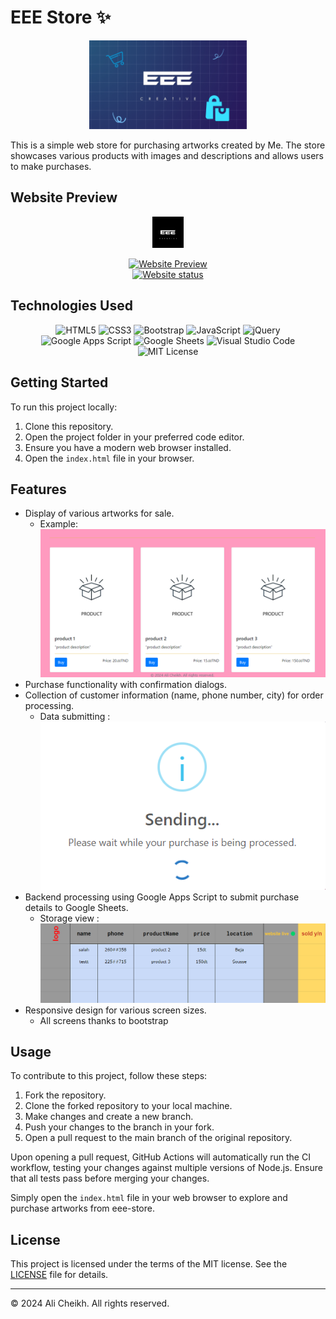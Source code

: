 # EEE Store ✨

<p align="center">
  <a href="https://ElaeStore.netlify.app/">
  <img src="img/store-logo.png" alt="Store Logo" width="50%"></a>
</p>

This is a simple web store for purchasing artworks created by Me. The store showcases various products with images and descriptions and allows users to make purchases.

## Website Preview

<p align="center">
  <img src="img/logo.jpg" alt="Logo" width="10%">
</p>
<p align="center">
  <a href="https://ElaeStore.netlify.app/">
    <img src="https://img.shields.io/badge/Website-Preview-blue?style=for-the-badge&logo=google-chrome&logoColor=white" alt="Website Preview">
  </a><br>
    <a href="https://app.netlify.com/sites/eeestore/deploys">
    <img src="https://api.netlify.com/api/v1/badges/76984ce2-a236-4940-bc08-51a7b08a7fec/deploy-status" alt="Website status">
  </a>
</p>

## Technologies Used

<p align="center">
  <img src="https://img.shields.io/badge/HTML5-E34F26?style=for-the-badge&logo=html5&logoColor=white" alt="HTML5">
  <img src="https://img.shields.io/badge/CSS3-1572B6?style=for-the-badge&logo=css3&logoColor=white" alt="CSS3">
  <img src="https://img.shields.io/badge/Bootstrap-563D7C?style=for-the-badge&logo=bootstrap&logoColor=white" alt="Bootstrap">
  <img src="https://img.shields.io/badge/JavaScript-F7DF1E?style=for-the-badge&logo=javascript&logoColor=black" alt="JavaScript">
  <img src="https://img.shields.io/badge/jQuery-0769AD?style=for-the-badge&logo=jquery&logoColor=white" alt="jQuery">
  <img src="https://img.shields.io/badge/Google_Apps_Script-00B589?style=for-the-badge&logo=google&logoColor=white" alt="Google Apps Script">
  <img src="https://img.shields.io/badge/Google_Sheets-34A853?style=for-the-badge&logo=google&logoColor=white" alt="Google Sheets">
  <img src="https://img.shields.io/badge/Visual_Studio_Code-007ACC?style=for-the-badge&logo=visual%20studio%20code&logoColor=white" alt="Visual Studio Code">
  <img src="https://img.shields.io/badge/MIT-License-yellow?style=for-the-badge" alt="MIT License">
</p>

## Getting Started

To run this project locally:

1. Clone this repository.
2. Open the project folder in your preferred code editor.
3. Ensure you have a modern web browser installed.
4. Open the `index.html` file in your browser.

## Features

- Display of various artworks for sale.
  - Example:<br>
  ![Example](img/t.png)
- Purchase functionality with confirmation dialogs.
- Collection of customer information (name, phone number, city) for order processing.
  - Data submitting :<br>
  ![Example](img/ttt.png)
- Backend processing using Google Apps Script to submit purchase details to Google Sheets.
  - Storage view :<br>
  ![Example](img/tt.png)
- Responsive design for various screen sizes.
  - All screens thanks to bootstrap 

## Usage

To contribute to this project, follow these steps:

1. Fork the repository.
2. Clone the forked repository to your local machine.
3. Make changes and create a new branch.
4. Push your changes to the branch in your fork.
5. Open a pull request to the main branch of the original repository.

Upon opening a pull request, GitHub Actions will automatically run the CI workflow, testing your changes against multiple versions of Node.js. Ensure that all tests pass before merging your changes.


Simply open the `index.html` file in your web browser to explore and purchase artworks from eee-store.

## License

This project is licensed under the terms of the MIT license. See the [LICENSE](LICENSE.md) file for details.

---

© 2024 Ali Cheikh. All rights reserved.

